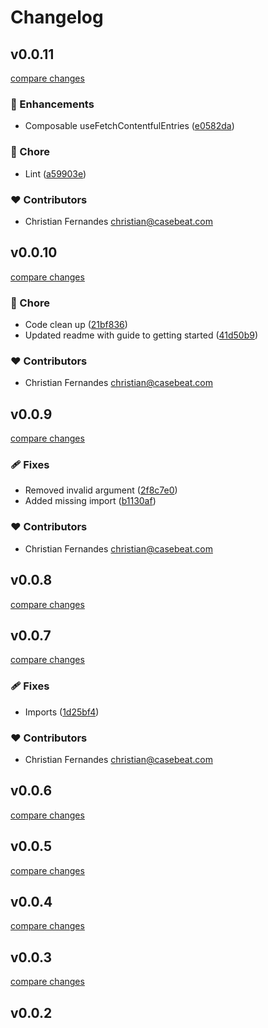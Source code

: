 # Changelog


## v0.0.11

[compare changes](https://github.com/casebeat/nuxt-contentful-pages/compare/v0.0.10...v0.0.11)

### 🚀 Enhancements

- Composable useFetchContentfulEntries ([e0582da](https://github.com/casebeat/nuxt-contentful-pages/commit/e0582da))

### 🏡 Chore

- Lint ([a59903e](https://github.com/casebeat/nuxt-contentful-pages/commit/a59903e))

### ❤️ Contributors

- Christian Fernandes <christian@casebeat.com>

## v0.0.10

[compare changes](https://github.com/casebeat/nuxt-contentful-pages/compare/v0.0.9...v0.0.10)

### 🏡 Chore

- Code clean up ([21bf836](https://github.com/casebeat/nuxt-contentful-pages/commit/21bf836))
- Updated readme with guide to getting started ([41d50b9](https://github.com/casebeat/nuxt-contentful-pages/commit/41d50b9))

### ❤️ Contributors

- Christian Fernandes <christian@casebeat.com>

## v0.0.9

[compare changes](https://github.com/casebeat/nuxt-contentful-pages/compare/v0.0.8...v0.0.9)

### 🩹 Fixes

- Removed invalid argument ([2f8c7e0](https://github.com/casebeat/nuxt-contentful-pages/commit/2f8c7e0))
- Added missing import ([b1130af](https://github.com/casebeat/nuxt-contentful-pages/commit/b1130af))

### ❤️ Contributors

- Christian Fernandes <christian@casebeat.com>

## v0.0.8

[compare changes](https://github.com/casebeat/nuxt-contentful-pages/compare/v0.0.7...v0.0.8)

## v0.0.7

[compare changes](https://github.com/casebeat/nuxt-contentful-pages/compare/v0.0.6...v0.0.7)

### 🩹 Fixes

- Imports ([1d25bf4](https://github.com/casebeat/nuxt-contentful-pages/commit/1d25bf4))

### ❤️ Contributors

- Christian Fernandes <christian@casebeat.com>

## v0.0.6

[compare changes](https://github.com/casebeat/nuxt-contentful-pages/compare/v0.0.5...v0.0.6)

## v0.0.5

[compare changes](https://github.com/casebeat/nuxt-contentful-pages/compare/v0.0.4...v0.0.5)

## v0.0.4

[compare changes](https://github.com/casebeat/nuxt-contentful-pages/compare/v0.0.3...v0.0.4)

## v0.0.3

[compare changes](https://github.com/casebeat/nuxt-contentful-pages/compare/v0.0.2...v0.0.3)

## v0.0.2

